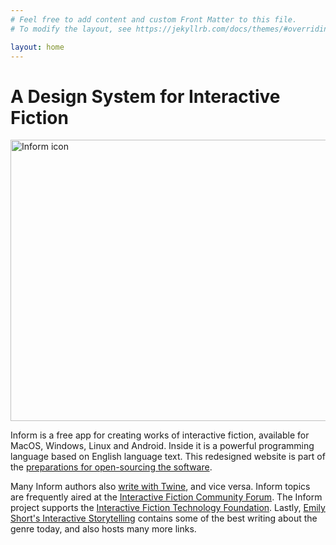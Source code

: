 ```yaml
---
# Feel free to add content and custom Front Matter to this file.
# To modify the layout, see https://jekyllrb.com/docs/themes/#overriding-theme-defaults

layout: home
---
```


# A Design System for Interactive Fiction

<img src="{{ site.baseurl }}/assets/images/icon.png" alt="Inform icon" width="700" height="450" />

Inform is a free app for creating works of interactive fiction, available for
MacOS, Windows, Linux and Android. Inside it is a powerful programming
language based on English language text. This redesigned website is part
of the [preparations for open-sourcing the software](/talks/2019/06/14/narrascope.html).

Many Inform authors also [write with Twine](http://twinery.org), and vice versa.
Inform topics are frequently aired at the [Interactive Fiction Community Forum](https://intfiction.org).
The Inform project supports the [Interactive Fiction Technology Foundation](https://iftechfoundation.org/).
Lastly, [Emily Short's Interactive Storytelling](https://emshort.blog) contains
some of the best writing about the genre today, and also hosts many more links.
